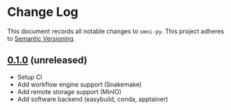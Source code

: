 # Change Log

This document records all notable changes to `omni-py`.
This project adheres to [Semantic Versioning](https://semver.org/).

## [0.1.0](https://github.com/omnibenchmark/omni-py) (unreleased)
- Setup CI
- Add workflow engine support (Snakemake)
- Add remote storage support (MinIO)
- Add software backend (easybuild, conda, apptainer)
